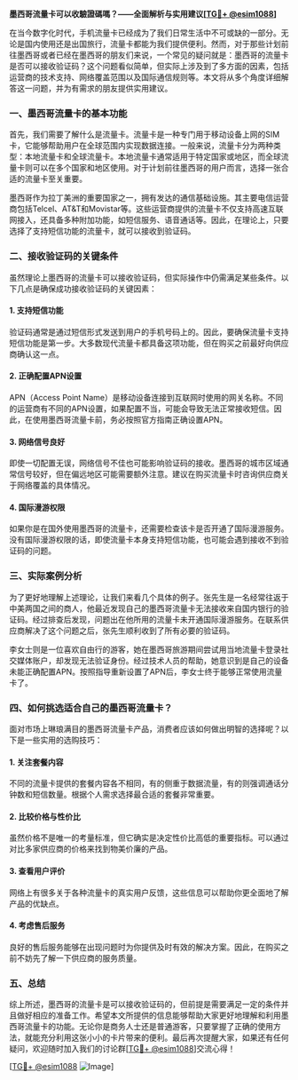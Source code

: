 **墨西哥流量卡可以收驗證碼嗎？——全面解析与实用建议[[TG💪+ @esim1088](https://t.me/s/esim1088)]**

在当今数字化时代，手机流量卡已经成为了我们日常生活中不可或缺的一部分。无论是国内使用还是出国旅行，流量卡都能为我们提供便利。然而，对于那些计划前往墨西哥或者已经在墨西哥的朋友们来说，一个常见的疑问就是：墨西哥的流量卡是否可以接收验证码？这个问题看似简单，但实际上涉及到了多方面的因素，包括运营商的技术支持、网络覆盖范围以及国际通信规则等。本文将从多个角度详细解答这一问题，并为有需求的朋友提供实用建议。

### 一、墨西哥流量卡的基本功能

首先，我们需要了解什么是流量卡。流量卡是一种专门用于移动设备上网的SIM卡，它能够帮助用户在全球范围内实现数据连接。一般来说，流量卡分为两种类型：本地流量卡和全球流量卡。本地流量卡通常适用于特定国家或地区，而全球流量卡则可以在多个国家和地区使用。对于计划前往墨西哥的用户而言，选择一张合适的流量卡至关重要。

墨西哥作为拉丁美洲的重要国家之一，拥有发达的通信基础设施。其主要电信运营商包括Telcel、AT&T和Movistar等。这些运营商提供的流量卡不仅支持高速互联网接入，还具备多种附加功能，如短信服务、语音通话等。因此，在理论上，只要选择了支持短信功能的流量卡，就可以接收到验证码。

### 二、接收验证码的关键条件

虽然理论上墨西哥的流量卡可以接收验证码，但实际操作中仍需满足某些条件。以下几点是确保成功接收验证码的关键因素：

#### 1. 支持短信功能

验证码通常是通过短信形式发送到用户的手机号码上的。因此，要确保流量卡支持短信功能是第一步。大多数现代流量卡都具备这项功能，但在购买之前最好向供应商确认这一点。

#### 2. 正确配置APN设置

APN（Access Point Name）是移动设备连接到互联网时使用的网关名称。不同的运营商有不同的APN设置，如果配置不当，可能会导致无法正常接收短信。因此，在使用墨西哥流量卡前，务必按照官方指南正确设置APN。

#### 3. 网络信号良好

即使一切配置无误，网络信号不佳也可能影响验证码的接收。墨西哥的城市区域通常信号较好，但在偏远地区可能需要额外注意。建议在购买流量卡时咨询供应商关于网络覆盖的具体情况。

#### 4. 国际漫游权限

如果你是在国外使用墨西哥的流量卡，还需要检查该卡是否开通了国际漫游服务。没有国际漫游权限的话，即使流量卡本身支持短信功能，也可能会遇到接收不到验证码的问题。

### 三、实际案例分析

为了更好地理解上述理论，让我们来看几个具体的例子。张先生是一名经常往返于中美两国之间的商人，他最近发现自己的墨西哥流量卡无法接收来自国内银行的验证码。经过排查后发现，问题出在他所用的流量卡未开通国际漫游服务。在联系供应商解决了这个问题之后，张先生顺利收到了所有必要的验证码。

李女士则是一位喜欢自由行的游客，她在墨西哥旅游期间尝试用当地流量卡登录社交媒体账户，却发现无法验证身份。经过技术人员的帮助，她意识到是自己的设备未能正确配置APN。按照指导重新设置了APN后，李女士终于能够正常使用流量卡了。

### 四、如何挑选适合自己的墨西哥流量卡？

面对市场上琳琅满目的墨西哥流量卡产品，消费者应该如何做出明智的选择呢？以下是一些实用的选购技巧：

#### 1. 关注套餐内容

不同的流量卡提供的套餐内容各不相同，有的侧重于数据流量，有的则强调通话分钟数和短信数量。根据个人需求选择最合适的套餐非常重要。

#### 2. 比较价格与性价比

虽然价格不是唯一的考量标准，但它确实是决定性价比高低的重要指标。可以通过对比多家供应商的价格来找到物美价廉的产品。

#### 3. 查看用户评价

网络上有很多关于各种流量卡的真实用户反馈，这些信息可以帮助你更全面地了解产品的优缺点。

#### 4. 考虑售后服务

良好的售后服务能够在出现问题时为你提供及时有效的解决方案。因此，在购买之前不妨先了解一下供应商的服务质量。

### 五、总结

综上所述，墨西哥的流量卡是可以接收验证码的，但前提是需要满足一定的条件并且做好相应的准备工作。希望本文所提供的信息能够帮助大家更好地理解和利用墨西哥流量卡的功能。无论你是商务人士还是普通游客，只要掌握了正确的使用方法，就能充分利用这张小小的卡片带来的便利。最后再次提醒大家，如果还有任何疑问，欢迎随时加入我们的讨论群[[TG💪+ @esim1088](https://t.me/s/esim1088)]交流心得！

[[TG💪+ @esim1088](https://t.me/s/esim1088) ![Image](https://i.postimg.cc/4NQfJmqS/Snipaste-2025-05-13-00-14-12.png)]